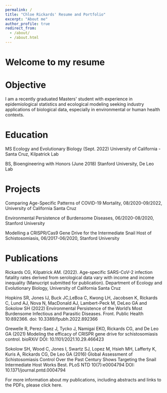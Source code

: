 ```yaml
---
permalink: /
title: "Chloe Rickards' Resume and Portfolio"
excerpt: "About me"
author_profile: true
redirect_from: 
  - /about/
  - /about.html
---
```


# Welcome to my resume

# Objective
I am a recently graduated Masters' student with experience in epidemiological statistics and ecological modeling seeking industry applications of biological data, especially in environmental or human health contexts.

# Education
MS Ecology and Evolutionary Biology (Sept. 2022)
University of California - Santa Cruz, Kilpatrick Lab

BS, Bioengineering with Honors (June 2018)
Stanford University, De Leo Lab

# Projects

Comparing Age-Specific Patterns of COVID-19 Mortality, 08/2020-09/2022, University of California Santa Cruz

Environmental Persistence of Burdensome Diseases, 06/2020-08/2020, Stanford University

Modelling a CRISPR/Cas9 Gene Drive for the Intermediate Snail Host of Schistosomiasis, 06/2017-06/2020, Stanford University

# Publications

Rickards CG, Kilpatrick AM. (2022). Age-specific SARS-CoV-2 infection fatality rates derived from serological data vary with income and income inequality (Manucript submitted for publication). Department of Ecology and Evolutionary Biology, University of California Santa Cruz

Hopkins SR, Jones IJ, Buck JC,LeBoa C, Kwong LH, Jacobsen K, Rickards C, Lund AJ, Nova N, MacDonald AJ, Lambert-Peck M, DeLeo GA and Sokolow SH (2022) Environmental Persistence of the World’s Most Burdensome Infectious and Parasitic Diseases. Front. Public Health 10:892366. doi: 10.3389/fpubh.2022.892366

Grewelle R, Perez-Saez J, Tycko J, Namigai EKO, Rickards CG, and De Leo GA (2021) Modeling the efficacy of CRISPR gene drive for schistosomiasis control. bioRXiV DOI: 10.1101/2021.10.29.466423

Sokolow SH, Wood C, Jones I, Swartz SJ, Lopez M, Hsieh MH, Lafferty K, Kuris A, Rickards CG, De Leo GA (2016) Global Assessment of Schistosomiasis Control Over the Past Century Shows Targeting the Snail Intermediate Host Works Best. PLoS NTD 10(7):e0004794 DOI: 10.1371/journal.pntd.0004794

For more information about my publications, including abstracts and links to the PDFs, please click here.
